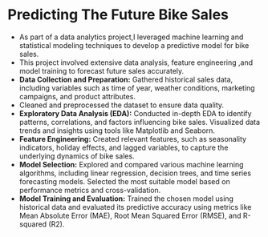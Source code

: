 # Predicting The Future Bike Sales 

- As part of a data analytics project,I leveraged machine learning and statistical modeling
techniques to develop a predictive model for bike sales.
- This project involved extensive data analysis, feature engineering ,and model training to
forecast future sales accurately.
- **Data Collection and Preparation:** Gathered historical sales data, including variables such
as time of year, weather conditions, marketing campaigns, and product attributes.
- Cleaned and preprocessed the dataset to ensure data quality.
- **Exploratory Data Analysis (EDA):** Conducted in-depth EDA to identify patterns,
correlations, and factors influencing bike sales. Visualized data trends and insights using
tools like Matplotlib and Seaborn.
- **Feature Engineering:** Created relevant features, such as seasonality indicators, holiday
effects, and lagged variables, to capture the underlying dynamics of bike sales.
- **Model Selection:** Explored and compared various machine learning algorithms,
including linear regression, decision trees, and time series forecasting models. Selected
the most suitable model based on performance metrics and cross-validation.
- **Model Training and Evaluation:** Trained the chosen model using historical data and
evaluated its predictive accuracy using metrics like Mean Absolute Error (MAE), Root Mean Squared Error (RMSE), and R-squared (R2).
